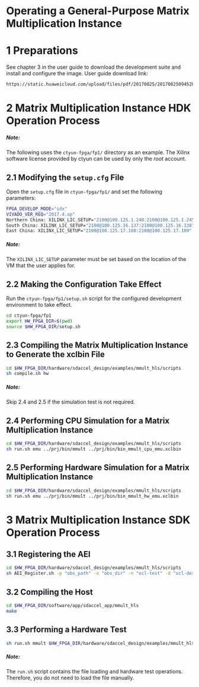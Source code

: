 # Operating a General-Purpose Matrix Multiplication Instance


# 1 Preparations

See chapter 3 in the user guide to download the development suite and install and configure the image. User guide download link:

```bash
https://static.huaweicloud.com/upload/files/pdf/20170825/20170825094528_15473.pdf
```

# 2 Matrix Multiplication Instance HDK Operation Process

##### Note:

The following uses the `ctyun-fpga/fp1/` directory as an example. The Xilinx software license provided by ctyun can be used by only the *root* account.

## 2.1 Modifying the `setup.cfg` File

Open the `setup.cfg` file in `ctyun-fpga/fp1/` and set the following parameters:

```bash
FPGA_DEVELOP_MODE="sdx"  
VIVADO_VER_REQ="2017.4.op" 
Northern China: XILINX_LIC_SETUP="2100@100.125.1.240:2100@100.125.1.245"
South China: XILINX_LIC_SETUP="2100@100.125.16.137:2100@100.125.16.138"
East China: XILINX_LIC_SETUP="2100@100.125.17.108:2100@100.125.17.109"
```

##### Note:

The `XILINX_LIC_SETUP` parameter must be set based on the location of the VM that the user applies for.

## 2.2 Making the Configuration Take Effect

Run the `ctyun-fpga/fp1/setup.sh` script for the configured development environment to take effect.

```bash
cd ctyun-fpga/fp1
export HW_FPGA_DIR=$(pwd)
source $HW_FPGA_DIR/setup.sh
```

## 2.3 Compiling the Matrix Multiplication Instance to Generate the xclbin File

```bash
cd $HW_FPGA_DIR/hardware/sdaccel_design/examples/mmult_hls/scripts
sh compile.sh hw
```
##### Note:

Skip 2.4 and 2.5 if the simulation test is not required.

## 2.4 Performing CPU Simulation for a Matrix Multiplication Instance

```bash
cd $HW_FPGA_DIR/hardware/sdaccel_design/examples/mmult_hls/scripts
sh run.sh emu ../prj/bin/mmult ../prj/bin/bin_mmult_cpu_emu.xclbin
```

## 2.5 Performing Hardware Simulation for a Matrix Multiplication Instance

```bash
cd $HW_FPGA_DIR/hardware/sdaccel_design/examples/mmult_hls/scripts
sh run.sh emu ../prj/bin/mmult ../prj/bin/bin_mmult_hw_emu.xclbin
```


# 3 Matrix Multiplication Instance SDK Operation Process


## 3.1 Registering the AEI

```bash
cd $HW_FPGA_DIR/hardware/sdaccel_design/examples/mmult_hls/scripts
sh AEI_Register.sh -p "obs_path" -o "obs_dir" -n "ocl-test" -d "ocl-desc"
```

## 3.2 Compiling the Host

```bash
cd $HW_FPGA_DIR/software/app/sdaccel_app/mmult_hls
make
```

## 3.3 Performing a Hardware Test

```bash
sh run.sh mmult $HW_FPGA_DIR/hardware/sdaccel_design/examples/mmult_hls/prj/bin/sdk_aeiid.xclbin 0
```

##### Note:

The `run.sh` script contains the file loading and hardware test operations. Therefore, you do not need to load the file manually.
